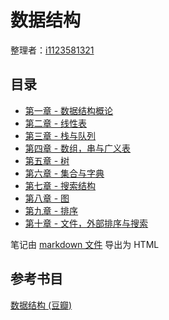 # 数据结构

整理者：[i1123581321](https://github.com/i1123581321)

## 目录

* [第一章 - 数据结构概论](./notes/chapter_1.html)
* [第二章 - 线性表](./notes/chapter_2.html)
* [第三章 - 栈与队列](./notes/chapter_3.html)
* [第四章 - 数组，串与广义表](./notes/chapter_4.html)
* [第五章 - 树](./notes/chapter_5.html)
* [第六章 - 集合与字典](./notes/chapter_6.html)
* [第七章 - 搜索结构](./notes/chapter_7.html)
* [第八章 - 图](./notes/chapter_8.html)
* [第九章 - 排序](./notes/chapter_9.html)
* [第十章 - 文件，外部排序与搜索](./notes/chapter_10.html)

笔记由 [markdown 文件](./notes/md) 导出为 HTML

## 参考书目

[数据结构 (豆瓣)](https://book.douban.com/subject/2162035/)